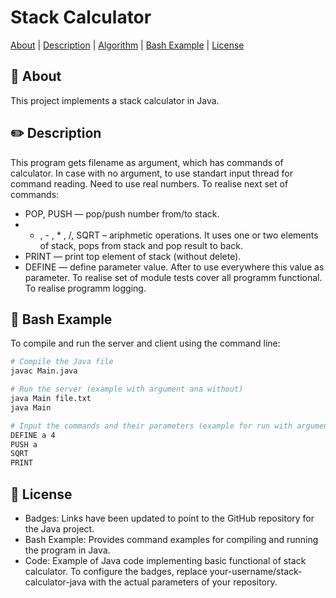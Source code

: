 # Stack Calculator


[About](#dart-about) | [Description](#pencil2-description) | [Algorithm](#triangular_ruler-algorithm) | [Bash Example](#paperclip-bash-example) | [License](#page_with_curl-license)


## :dart: About

This project implements a stack calculator in Java. 
## :pencil2: Description

This program gets filename as argument, which has commands of calculator. In case with no argument, to use standart input thread for command reading. Need to use real numbers. To realise next set of commands: 
- POP, PUSH — pop/push number from/to stack.
- + , - , * , /, SQRT – ariphmetic operations. It uses one or two elements of stack, pops from stack and pop result to back.
- PRINT — print top element of stack (without delete).
- DEFINE — define parameter value. After to use everywhere this value as parameter.
To realise set of module tests cover all programm functional.
To realise programm logging.

## :paperclip: Bash Example

To compile and run the server and client using the command line:

```bash
# Compile the Java file
javac Main.java

# Run the server (example with argument ana without)
java Main file.txt
java Main

# Input the commands and their parameters (example for run with argument)
DEFINE a 4
PUSH a
SQRT
PRINT
```

## :page_with_curl: License

   - Badges: Links have been updated to point to the GitHub repository for the Java project.
   - Bash Example: Provides command examples for compiling and running the program in Java.
   - Code: Example of Java code implementing basic functional of stack calculator.
To configure the badges, replace your-username/stack-calculator-java with the actual parameters of your repository.
